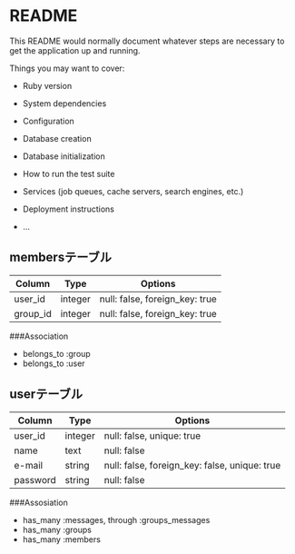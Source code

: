 # README

This README would normally document whatever steps are necessary to get the
application up and running.

Things you may want to cover:

* Ruby version

* System dependencies

* Configuration

* Database creation

* Database initialization

* How to run the test suite

* Services (job queues, cache servers, search engines, etc.)

* Deployment instructions

* ...


## membersテーブル

|Column|Type|Options|
|------|----|-------|
|user_id|integer|null: false, foreign_key: true|
|group_id|integer|null: false, foreign_key: true|


###Association
- belongs_to :group
- belongs_to :user

## userテーブル

|Column|Type|Options|
|------|----|-------|
|user_id|integer|null: false, unique: true|
|name|text|null: false|
|e-mail|string|null: false, foreign_key: false, unique: true|
|password|string|null: false|

###Assosiation
- has_many :messages, through :groups_messages
- has_many :groups
- has_many :members
